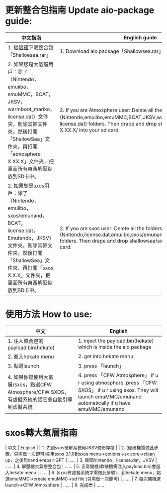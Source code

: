 # 更新整合包指南 Update aio-package guide:
| 中文指南 | English guide |
| ------ | ------------- |
| 1. 從[這裡](https://github.com/carcaschoi/ShallowSea/releases/latest)下載整合包「Shalloesea.rar」 | 1. Download aio package「Shallowsea.rar」 from [here](https://github.com/carcaschoi/ShallowSea/releases/latest) |
| 2. 如果您是大氣層用戶：除了（Nintendo，emuiibo，emuMMC，BCAT，JKSV，warmboot_mariko，license.dat）文件夾，刪除其餘文件夾。然後打開「ShallowSea」文件夾，再打開「atmosphere X.XX.X」文件夾，把裏面所有東西解壓縮放到SD卡中。 | 2. If you are Atmosphere user: Delete all the folders but not (Nintendo,emuiibo,emuMMC,BCAT,JKSV,warmboot_mariko，license.dat) folders. Then drape and drop shallowsea/atmosphere X.XX.X/ into your sd card. |
| 2. 如果您是sxos用戶：除了（Nintendo，emuiibo，sxos/emunand，BCAT，license.dat，Emutendo，JKSV）文件夾，刪除其餘文件夾。然後打開「ShallowSea」文件夾，再打開「sxos X.X.X」文件夾，把裏面所有東西解壓縮放到SD卡中。 | 2. If you are sxos user: Delete all the folders but not (Nintendo,license.dat,emuiibo,sxos/emunand,BCAT,Emutendo,JKSV) folders. Then drape and drop shallowsea/sxos X.X.X/ into your sd card. |

# 使用方法 How to use:
| 中文 | English |
| --- | ------- |
| 1. 注入整合包的payload.bin(hekate) | 1. inject the payload.bin(hekate) which is inside the aio package |
| 2. 進入hekate menu | 2. get into hekate menu |
| 3. 點選launch | 3. press 「launch」|
| 4. 如果你是使用大氣層/sxos，點選CFW Atmosphere/CFW SXOS，有虛擬系統的話它會自動引導到虛擬系統 | 4. press 「CFW Atmosphere」 if u r using atmosphere. press 「CFW SXOS」 if u r using sxos. They will launch emuMMC/emunand automatically if u have emuMMC/emunand |

# sxos轉大氣層指南
| 中文 | English |
| 1. 先到sxos破解系統用JKSV備份存檔 | 
| 2. (硬破機需做此步驟，只需做一次即可)先用sxos 3.1.0到sxos menu→options→sx core→clean up，之後到nand→repair GPT | ……
| 3. 保留Nintendo，license.dat，JKSV | ……
| 4. 解壓縮大氣層整合包 | ……
| 5. 正常開機(軟破機需注入payload.bin)會進入hekate menu | ……
| 6. (sxos有虛擬系統才需做此步驟)，到hekate menu，點選emuMMC→create emuMMC→sd file (只需做一次即可) | ……
| 7. 每次開機選launch→CFW Atmosphere | ……
| 8. 完成😎 | ……
